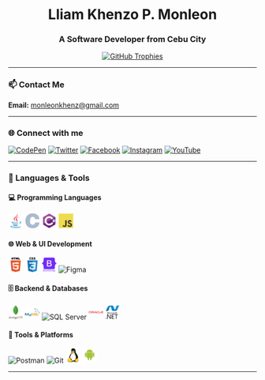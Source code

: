 <h1 align="center">Lliam Khenzo P. Monleon</h1>
<h3 align="center">A Software Developer from Cebu City</h3>

<p align="center">
  <a href="https://github.com/ryo-ma/github-profile-trophy">
    <img src="https://github-profile-trophy.vercel.app/?username=leyuumm&margin-w=15&margin-h=15&theme=darkhub" alt="GitHub Trophies" />
  </a>
</p>

---

### 📫 Contact Me
**Email:** monleonkhenz@gmail.com

---

### 🌐 Connect with me
<p>
  <a href="https://codepen.io/leyuumm"><img src="https://raw.githubusercontent.com/rahuldkjain/github-profile-readme-generator/master/src/images/icons/Social/codepen.svg" alt="CodePen" width="30" /></a>
  <a href="https://twitter.com/leyuumm_"><img src="https://raw.githubusercontent.com/rahuldkjain/github-profile-readme-generator/master/src/images/icons/Social/twitter.svg" alt="Twitter" width="30" /></a>
  <a href="https://fb.com/leyuumm"><img src="https://raw.githubusercontent.com/rahuldkjain/github-profile-readme-generator/master/src/images/icons/Social/facebook.svg" alt="Facebook" width="30" /></a>
  <a href="https://instagram.com/leyuumm_"><img src="https://raw.githubusercontent.com/rahuldkjain/github-profile-readme-generator/master/src/images/icons/Social/instagram.svg" alt="Instagram" width="30" /></a>
  <a href="https://www.youtube.com/c/@everythingrandomathere"><img src="https://raw.githubusercontent.com/rahuldkjain/github-profile-readme-generator/master/src/images/icons/Social/youtube.svg" alt="YouTube" width="30" /></a>
</p>

---

### 🧰 Languages & Tools

#### 💻 Programming Languages
<p>
  <img src="https://raw.githubusercontent.com/devicons/devicon/master/icons/java/java-original.svg" alt="Java" width="30" />
  <img src="https://raw.githubusercontent.com/devicons/devicon/master/icons/c/c-original.svg" alt="C" width="30" />
  <img src="https://raw.githubusercontent.com/devicons/devicon/master/icons/csharp/csharp-original.svg" alt="C#" width="30" />
  <img src="https://raw.githubusercontent.com/devicons/devicon/master/icons/javascript/javascript-original.svg" alt="JavaScript" width="30" />
</p>

#### 🌐 Web & UI Development
<p>
  <img src="https://raw.githubusercontent.com/devicons/devicon/master/icons/html5/html5-original-wordmark.svg" alt="HTML5" width="30" />
  <img src="https://raw.githubusercontent.com/devicons/devicon/master/icons/css3/css3-original-wordmark.svg" alt="CSS3" width="30" />
  <img src="https://raw.githubusercontent.com/devicons/devicon/master/icons/bootstrap/bootstrap-plain-wordmark.svg" alt="Bootstrap" width="30" />
  <img src="https://www.vectorlogo.zone/logos/figma/figma-icon.svg" alt="Figma" width="30" />
</p>

#### 🗄️ Backend & Databases
<p>
  <img src="https://raw.githubusercontent.com/devicons/devicon/master/icons/mongodb/mongodb-original-wordmark.svg" alt="MongoDB" width="30" />
  <img src="https://raw.githubusercontent.com/devicons/devicon/master/icons/mysql/mysql-original-wordmark.svg" alt="MySQL" width="30" />
  <img src="https://www.svgrepo.com/show/303229/microsoft-sql-server-logo.svg" alt="SQL Server" width="30" />
  <img src="https://raw.githubusercontent.com/devicons/devicon/master/icons/oracle/oracle-original.svg" alt="Oracle" width="30" />
  <img src="https://raw.githubusercontent.com/devicons/devicon/master/icons/dot-net/dot-net-original-wordmark.svg" alt=".NET" width="30" />
</p>

#### 🧪 Tools & Platforms
<p>
  <img src="https://www.vectorlogo.zone/logos/getpostman/getpostman-icon.svg" alt="Postman" width="30" />
  <img src="https://www.vectorlogo.zone/logos/git-scm/git-scm-icon.svg" alt="Git" width="30" />
  <img src="https://raw.githubusercontent.com/devicons/devicon/master/icons/linux/linux-original.svg" alt="Linux" width="30" />
  <img src="https://raw.githubusercontent.com/devicons/devicon/master/icons/android/android-original-wordmark.svg" alt="Android" width="30" />
</p>

---

